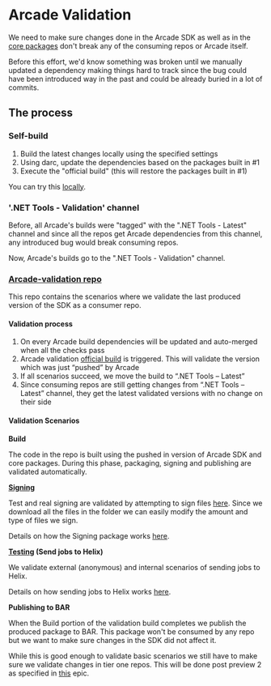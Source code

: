 # Arcade Validation

We need to make sure changes done in the Arcade SDK as well as in the [core packages](https://github.com/dotnet/arcade/tree/master/Documentation/CorePackages) 
don't break any of the consuming repos or Arcade itself. 

Before this effort, we'd know something was broken until we manually updated a dependency making 
things hard to track since the bug could have been introduced way in the past and could be already 
buried in a lot of commits.

## The process

### Self-build

1. Build the latest changes locally using the specified settings
2. Using darc, update the dependencies based on the packages built in #1
3. Execute the "official build" (this will restore the packages built in #1)

You can try this [locally](https://github.com/dotnet/arcade/blob/master/eng/validate-sdk.cmd).

### '.NET Tools - Validation' channel

Before, all Arcade's builds were "tagged" with the ".NET Tools - Latest" channel and since all the 
repos get Arcade dependencies from this channel, any introduced bug would break consuming repos.

Now, Arcade's builds go to the ".NET Tools - Validation" channel.

### [Arcade-validation repo](https://github.com/dotnet/arcade-validation)

This repo contains the scenarios where we validate the last produced version of the SDK as a consumer repo.

#### Validation process

1. On every Arcade build dependencies will be updated and auto-merged when all the checks pass
2. Arcade validation [official build](https://dnceng.visualstudio.com/internal/_build?definitionId=282) 
is triggered. This will validate the version which was just “pushed” by Arcade
3. If all scenarios succeed, we move the build to “.NET Tools – Latest”
4. Since consuming repos are still getting changes from “.NET Tools – Latest” channel, they get the latest 
validated versions with no change on their side

#### Validation Scenarios

**Build**

The code in the repo is built using the pushed in version of Arcade SDK and core packages. During this 
phase, packaging, signing and publishing are validated automatically.

**[Signing](https://github.com/dotnet/arcade-validation/tree/master/eng/validation/templates/signing)**

Test and real signing are validated by attempting to sign files [here](https://github.com/dotnet/arcade-validation/tree/master/src/Validation/Resources). 
Since we download all the files in the folder we can easily modify the amount and type of files we sign.

Details on how the Signing package works [here](https://github.com/dotnet/arcade/blob/master/Documentation/CorePackages/Signing.md).

**[Testing](https://github.com/dotnet/arcade-validation/tree/master/eng/validation/templates/testing) (Send jobs to Helix)**

We validate external (anonymous) and internal scenarios of sending jobs to Helix.

Details on how sending jobs to Helix works [here](https://github.com/dotnet/arcade/blob/master/Documentation/AzureDevOps/SendingJobsToHelix.md).

**Publishing to BAR**

When the Build portion of the validation build completes we publish the produced package to BAR. This 
package won't be consumed by any repo but we want to make sure changes in the SDK did not affect it.

While this is good enough to validate basic scenarios we still have to make sure we validate changes 
in tier one repos. This will be done post preview 2 as specified in [this](https://github.com/dotnet/arcade/issues/111) epic.
